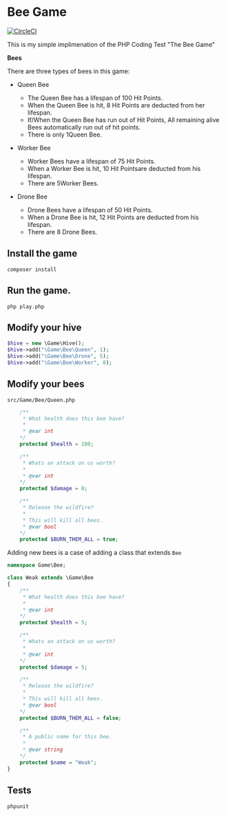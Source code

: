 # Bee Game

[![CircleCI](https://circleci.com/gh/waxim/beesinthetrap.svg?style=svg)](https://circleci.com/gh/waxim/beesinthetrap)

This is my simple implimenation of the PHP Coding Test "The Bee Game"

__Bees__

There are three types of bees in this game:

- Queen Bee
  - The Queen Bee has a lifespan of 100 Hit Points.
  - When the Queen Bee is hit, 8 Hit Points are deducted from her lifespan.
  - If/When the Queen Bee has run out of Hit Points, All remaining alive Bees automatically run out of hit points.
  - There is only 1Queen Bee.

- Worker Bee
  - Worker Bees have a lifespan of 75 Hit Points.
  - When a Worker Bee is hit, 10 Hit Pointsare deducted from his lifespan.
  - There are 5Worker Bees.

- Drone Bee
  - Drone Bees have a lifespan of 50 Hit Points.
  - When a Drone Bee is hit, 12 Hit Points are deducted from his lifespan.
  - There are 8 Drone Bees.

## Install the game
```
composer install
```

## Run the game.

```
php play.php
```

## Modify your hive
```php
$hive = new \Game\Hive();
$hive->add("\Game\Bee\Queen", 1);
$hive->add("\Game\Bee\Drone", 5);
$hive->add("\Game\Bee\Worker", 8);
```

## Modify your bees
`src/Game/Bee/Queen.php`

```php
    /**
     * What health does this bee have?
     *
     * @var int
    */
    protected $health = 100;

    /**
     * Whats an attack on us worth?
     *
     * @var int
    */
    protected $damage = 8;

    /**
     * Release the wildfire?
     *
     * This will kill all bees.
     * @var bool
    */
    protected $BURN_THEM_ALL = true;
```

Adding new bees is a case of adding a class that extends `Bee`

```php
namespace Game\Bee;

class Weak extends \Game\Bee
{
    /**
     * What health does this bee have?
     *
     * @var int
    */
    protected $health = 5;

    /**
     * Whats an attack on us worth?
     *
     * @var int
    */
    protected $damage = 5;

    /**
     * Release the wildfire?
     *
     * This will kill all bees.
     * @var bool
    */
    protected $BURN_THEM_ALL = false;

    /**
     * A public name for this bee.
     *
     * @var string
    */
    protected $name = "Weak";
}
```

## Tests
```
phpunit
```
